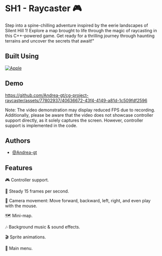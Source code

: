 # SH1 - Raycaster :video_game:
Step into a spine-chilling adventure inspired by the eerie landscapes of Silent Hill 1! Explore a map brought to life through the magic of raycasting in this C++-powered game. Get ready for a thrilling journey through haunting terrains and uncover the secrets that await!"


## Built Using 
[![Apple](https://img.shields.io/badge/C++-999999?style=for-the-badge&logo=cplusplus&logoColor=white&labelColor=yellow)]()

## Demo
https://github.com/Andrea-gt/cg-project-raycaster/assets/77802937/40636672-43f4-4149-a81d-1c509fdf2596

Note: The video demonstration may display reduced FPS due to recording. Additionally, please be aware that the video does not showcase controller support directly, as it solely captures the screen. However, controller support is implemented in the code.

## Authors
- [@Andrea-gt](https://github.com/Andrea-gt)

## Features
🎮 Controller support.

🚀 Steady 15 frames per second.

📸 Camera movement: Move forward, backward, left, right, and even play with the mouse.

🗺️ Mini-map.

🎶 Background music & sound effects.

🎬 Sprite animations.

🏰 Main menu.
